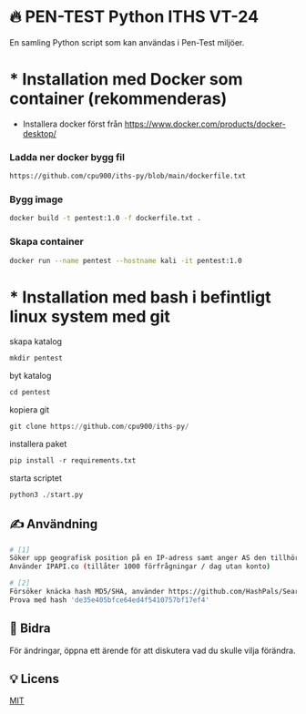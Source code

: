 

# 🔥 PEN-TEST Python ITHS VT-24

En samling Python script som kan användas i Pen-Test miljöer.

# * Installation med Docker som container (rekommenderas)

* Installera docker först från https://www.docker.com/products/docker-desktop/

### Ladda ner docker bygg fil
```bash
https://github.com/cpu900/iths-py/blob/main/dockerfile.txt
```

### Bygg image 
```bash
docker build -t pentest:1.0 -f dockerfile.txt .
```

### Skapa container
```bash
docker run --name pentest --hostname kali -it pentest:1.0 
```

# * Installation med bash i befintligt linux system med git

skapa katalog
```python
mkdir pentest
```

byt katalog
```python
cd pentest
```

kopiera git
```python
git clone https://github.com/cpu900/iths-py/
```

installera paket
```python
pip install -r requirements.txt
```

starta scriptet
```python
python3 ./start.py
```


## ✍ Användning
```bash
# [1]
Söker upp geografisk position på en IP-adress samt anger AS den tillhör.
Använder IPAPI.co (tillåter 1000 förfrågningar / dag utan konto)
```

```bash
# [2]
Försöker knäcka hash MD5/SHA, använder https://github.com/HashPals/Search-That-Hash
Prova med hash 'de35e405bfce64ed4f5410757bf17ef4'
```


## 🙏 Bidra

För ändringar, öppna ett ärende för att diskutera vad du skulle vilja förändra.

## 💡 Licens

[MIT](https://choosealicense.com/licenses/mit/)

